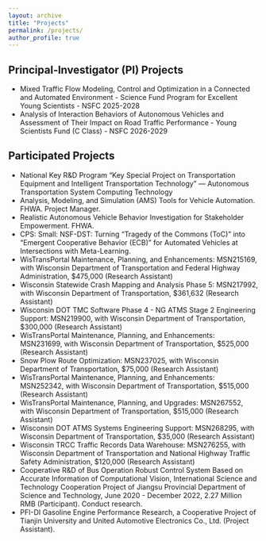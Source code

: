 ```yaml
---
layout: archive
title: "Projects"
permalink: /projects/
author_profile: true
---
```


## Principal‑Investigator (PI) Projects  
- Mixed Traffic Flow Modeling, Control and Optimization in a Connected and Automated Environment - Science Fund Program for Excellent Young Scientists - NSFC 2025-2028
- Analysis of Interaction Behaviors of Autonomous Vehicles and Assessment of Their Impact on Road Traffic Performance - Young Scientists Fund (C Class) - NSFC 2026-2029

## Participated Projects <br>
- National Key R&D Program “Key Special Project on Transportation Equipment and Intelligent Transportation Technology” — Autonomous Transportation System Computing Technology
- Analysis, Modeling, and Simulation (AMS) Tools for Vehicle Automation. FHWA. Project Manager. 
- Realistic Autonomous Vehicle Behavior Investigation for Stakeholder Empowerment. FHWA.
- CPS: Small: NSF-DST: Turning “Tragedy of the Commons (ToC)” into “Emergent Cooperative Behavior (ECB)” for Automated Vehicles at Intersections with Meta-Learning. 
- WisTransPortal Maintenance, Planning, and Enhancements: MSN215169, with Wisconsin Department of Transportation and Federal Highway Administration, $475,000 (Research Assistant)
- Wisconsin Statewide Crash Mapping and Analysis Phase 5: MSN217992, with Wisconsin Department of Transportation, $361,632 (Research Assistant)
- Wisconsin DOT TMC Software Phase 4 - NG ATMS Stage 2 Engineering Support: MSN219900, with Wisconsin Department of Transportation, $300,000 (Research Assistant)
- WisTransPortal Maintenance, Planning, and Enhancements: MSN231699, with Wisconsin Department of Transportation, $525,000 (Research Assistant)
- Snow Plow Route Optimization: MSN237025, with Wisconsin Department of Transportation, $75,000 (Research Assistant)
- WisTransPortal Maintenance, Planning, and Enhancements: MSN252342, with Wisconsin Department of Transportation, $515,000 (Research Assistant)
- WisTransPortal Maintenance, Planning, and Upgrades: MSN267552, with Wisconsin Department of Transportation, $515,000 (Research Assistant)
- Wisconsin DOT ATMS Systems Engineering Support: MSN268295, with Wisconsin Department of Transportation, $35,000 (Research Assistant)
- Wisconsin TRCC Traffic Records Data Warehouse: MSN276255, with Wisconsin Department of Transportation and National Highway Traffic Safety Administration, $120,000 (Research Assistant)
- Cooperative R&D of Bus Operation Robust Control System Based on Accurate Information of Computational Vision, International Science and Technology Cooperation Project of Jiangsu Provincial Department of Science and Technology, June 2020 - December 2022, 2.27 Million RMB (Participant). Conduct research. 
- PFI-DI Gasoline Engine Performance Research, a Cooperative Project of Tianjin University and United Automotive Electronics Co., Ltd. (Project Assistant).
